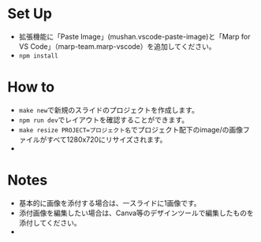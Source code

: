 # Set Up
- 拡張機能に「Paste Image」(mushan.vscode-paste-image)と「Marp for VS Code」（marp-team.marp-vscode）を追加してください。
- `npm install`

# How to
- `make new`で新規のスライドのプロジェクトを作成します。
- `npm run dev`でレイアウトを確認することができます。
- `make resize PROJECT=プロジェクト名`でプロジェクト配下のimage/の画像ファイルがすべて1280x720にリサイズされます。
-


# Notes
- 基本的に画像を添付する場合は、一スライドに1画像です。
- 添付画像を編集したい場合は、Canva等のデザインツールで編集したものを添付してください。
-
